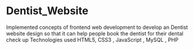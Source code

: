# Dentist_Website
Implemented concepts of frontend web development to develop an Dentist website design so that it can help people book the dentist for  their dental check up Technologies used HTML5, CSS3 , JavaScript , MySQL , PHP
